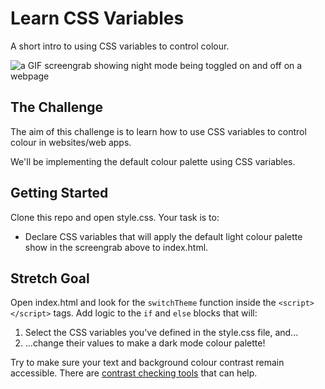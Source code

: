 # Learn CSS Variables

A short intro to using CSS variables to control colour.

![a GIF screengrab showing night mode being toggled on and off on a webpage](https://i.gyazo.com/85b3feda950cbb649bdbf79adff5a7f6.gif)

## The Challenge

The aim of this challenge is to learn how to use CSS variables to control colour in websites/web apps.

We'll be implementing the default colour palette using CSS variables.

## Getting Started

Clone this repo and open style.css. Your task is to:

- Declare CSS variables that will apply the default light colour palette show in the screengrab above to index.html.

## Stretch Goal

Open index.html and look for the `switchTheme` function inside the `<script></script>` tags. Add logic to the `if` and `else` blocks that will:

1. Select the CSS variables you've defined in the style.css file, and...
2. ...change their values to make a dark mode colour palette!

Try to make sure your text and background colour contrast remain accessible. There are [contrast checking tools](https://contrastchecker.com/) that can help.
